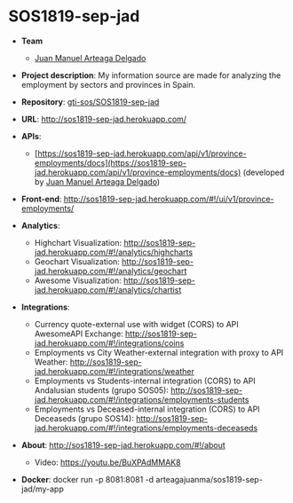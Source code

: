 # SOS1819-sep-jad

- **Team**
  - [Juan Manuel Arteaga Delgado](https://github.com/juanma71)
- **Project description**:  My information source are made for analyzing the employment by sectors and provinces in Spain.
- **Repository**: [gti-sos/SOS1819-sep-jad](https://github.com/gti-sos/SOS1819-sep-jad.git)
- **URL**: http://sos1819-sep-jad.herokuapp.com/
- **APIs**:
  - [https://sos1819-sep-jad.herokuapp.com/api/v1/province-employments/docs](https://sos1819-sep-jad.herokuapp.com/api/v1/province-employments/docs) (developed by [Juan Manuel Arteaga Delgado](https://github.com/juanma71))
- **Front-end**:  http://sos1819-sep-jad.herokuapp.com/#!/ui/v1/province-employments/
- **Analytics**:
  - Highchart Visualization: http://sos1819-sep-jad.herokuapp.com/#!/analytics/highcharts
  - Geochart Visualization: http://sos1819-sep-jad.herokuapp.com/#!/analytics/geochart
  - Awesome Visualization: http://sos1819-sep-jad.herokuapp.com/#!/analytics/chartist
- **Integrations**:
  - Currency quote-external use with widget (CORS) to API AwesomeAPI Exchange: http://sos1819-sep-jad.herokuapp.com/#!/integrations/coins
  - Employments vs City Weather-external integration with proxy to API Weather: http://sos1819-sep-jad.herokuapp.com/#!/integrations/weather
  - Employments vs Students-internal integration (CORS) to API Andalusian students (grupo SOS05): http://sos1819-sep-jad.herokuapp.com/#!/integrations/employments-students
  - Employments vs Deceased-internal integration (CORS) to API Deceaseds (grupo SOS14): http://sos1819-sep-jad.herokuapp.com/#!/integrations/employments-deceaseds
 
- **About**:  http://sos1819-sep-jad.herokuapp.com/#!/about
  - Video: https://youtu.be/BuXPAdMMAK8
- **Docker**:
    docker run -p 8081:8081 -d arteagajuanma/sos1819-sep-jad/my-app
